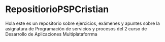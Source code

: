 # RepositiorioPSPCristian

Hola este es un repositorio sobre ejercicios, exámenes y apuntes sobre la asignatura de Programación de servicios y procesos del 2 curso de Desarrollo de Aplicaciones Multiplataforrma
